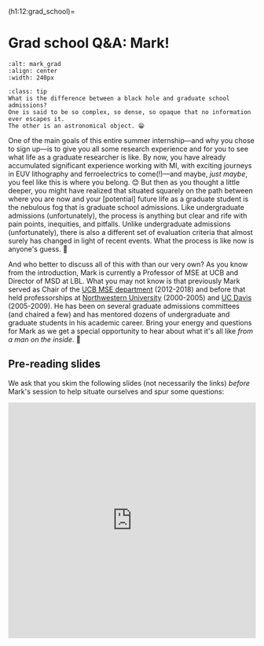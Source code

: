 (h1:12:grad_school)=
# Grad school Q&A: Mark!

```{image} ../../assets/fig/preamble/mark.jpg
:alt: mark_grad
:align: center
:width: 240px
```

```{admonition} Did you know?
:class: tip
What is the difference between a black hole and graduate school admissions?
One is said to be so complex, so dense, so opaque that no information ever escapes it.
The other is an astronomical object. 😁
```

One of the main goals of this entire summer internship—and why you chose to sign up—is to give you all some research experience and for you to see what life as a graduate researcher is like.
By now, you have already accumulated significant experience working with MI, with exciting journeys in EUV lithography and ferroelectrics to come(!)—and maybe, _just maybe_, you feel like this is where you belong. 😊
But then as you thought a little deeper, you might have realized that situated squarely on the path between where you are now and your [potential] future life as a graduate student is the nebulous fog that is graduate school admissions.
Like undergraduate admissions (unfortunately), the process is anything but clear and rife with pain points, inequities, and pitfalls. 
Unlike undergraduate admissions (unfortunately), there is also a different set of evaluation criteria that almost surely has changed in light of recent events.
What the process is like now is anyone's guess. 🤷‍

And who better to discuss all of this with than our very own?
As you know from the introduction, Mark is currently a Professor of MSE at UCB and Director of MSD at LBL.
What you may not know is that previously Mark served as Chair of the [UCB MSE department](https://mse.berkeley.edu/) (2012-2018) and before that held professorships at [Northwestern University](https://www.mccormick.northwestern.edu/materials-science/) (2000-2005) and [UC Davis](https://mse.engineering.ucdavis.edu/) (2005-2009).
He has been on several graduate admissions committees (and chaired a few) and has mentored dozens of undergraduate and graduate students in his academic career.
Bring your energy and questions for Mark as we get a special opportunity to hear about what it's all like _from a man on the inside_. 👀



## Pre-reading slides

We ask that you skim the following slides (not necessarily the links) _before_ Mark's session to help situate ourselves and spur some questions:

<iframe src="https://docs.google.com/presentation/d/e/2PACX-1vRUdjCEWf9POZiJ4hdzlvhiQgz-1Cna9wBMLLRQh2rdEVzJyesdZ-lEr7Z8xv88sKsPs_Ba2HFWe7X1/embed?start=false&loop=false&delayms=3000" frameborder="0" width="100%" height="480" allowfullscreen="true" mozallowfullscreen="true" webkitallowfullscreen="true"></iframe>




